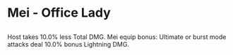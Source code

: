 # Mei - Office Lady

## 

Host takes 10.0% less Total DMG. Mei equip bonus: Ultimate or burst mode attacks deal 10.0% bonus Lightning DMG.